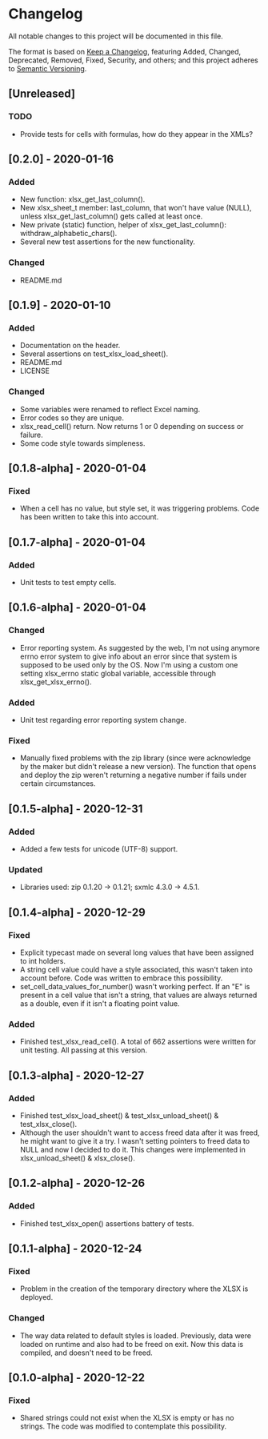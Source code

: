 # Changelog
All notable changes to this project will be documented in this file.

The format is based on [Keep a Changelog](https://keepachangelog.com/en/1.0.0/), featuring Added, Changed, Deprecated,
Removed, Fixed, Security, and others; and this project adheres to [Semantic Versioning](https://semver.org/spec/v2.0.0.html).

## [Unreleased]
### TODO
- Provide tests for cells with formulas, how do they appear in the XMLs?

## [0.2.0] - 2020-01-16
### Added
- New function: xlsx_get_last_column().
- New xlsx_sheet_t member: last_column, that won't have value (NULL), unless xlsx_get_last_column() gets called at least 
once.
- New private (static) function, helper of xlsx_get_last_column(): withdraw_alphabetic_chars().
- Several new test assertions for the new functionality.

### Changed
- README.md

## [0.1.9] - 2020-01-10
### Added
- Documentation on the header.
- Several assertions on test_xlsx_load_sheet().
- README.md
- LICENSE

### Changed
- Some variables were renamed to reflect Excel naming.
- Error codes so they are unique.
- xlsx_read_cell() return. Now returns 1 or 0 depending on success or failure.
- Some code style towards simpleness.

## [0.1.8-alpha] - 2020-01-04
### Fixed
- When a cell has no value, but style set, it was triggering problems. Code has been written to take this into account.

## [0.1.7-alpha] - 2020-01-04
### Added
- Unit tests to test empty cells.

## [0.1.6-alpha] - 2020-01-04
### Changed
- Error reporting system. As suggested by the web, I'm not using anymore errno error system to give info about an error
since that system is supposed to be used only by the OS. Now I'm using a custom one setting xlsx_errno static global
variable, accessible through xlsx_get_xlsx_errno().
  
### Added
- Unit test regarding error reporting system change.

### Fixed
- Manually fixed problems with the zip library (since were acknowledge by the maker but didn't release a new version).
The function that opens and deploy the zip weren't returning a negative number if fails under certain circumstances.

## [0.1.5-alpha] - 2020-12-31
### Added
- Added a few tests for unicode (UTF-8) support.
  
### Updated
- Libraries used: zip 0.1.20 -> 0.1.21; sxmlc 4.3.0 -> 4.5.1.

## [0.1.4-alpha] - 2020-12-29
### Fixed
- Explicit typecast made on several long values that have been assigned to int holders.
- A string cell value could have a style associated, this wasn't taken into account before. Code was written to embrace 
this possibility.
- set_cell_data_values_for_number() wasn't working perfect. If an "E" is present in a cell value that isn't a string,
that values are always returned as a double, even if it isn't a floating point value.
  
### Added
- Finished test_xlsx_read_cell(). A total of 662 assertions were written for unit testing. All passing at this version.

## [0.1.3-alpha] - 2020-12-27
### Added
- Finished test_xlsx_load_sheet() & test_xlsx_unload_sheet() & test_xlsx_close().
- Although the user shouldn't want to access freed data after it was freed, he might want to give it a try. I wasn't
setting pointers to freed data to NULL and now I decided to do it. This changes were implemented in xlsx_unload_sheet()
& xlsx_close().

## [0.1.2-alpha] - 2020-12-26
### Added
- Finished test_xlsx_open() assertions battery of tests.

## [0.1.1-alpha] - 2020-12-24
### Fixed
- Problem in the creation of the temporary directory where the XLSX is deployed.

### Changed
- The way data related to default styles is loaded. Previously, data were loaded on runtime and also had to be freed 
  on exit. Now this data is compiled, and doesn't need to be freed.

## [0.1.0-alpha] - 2020-12-22
### Fixed
- Shared strings could not exist when the XLSX is empty or has no strings. The code was modified to contemplate this 
  possibility.